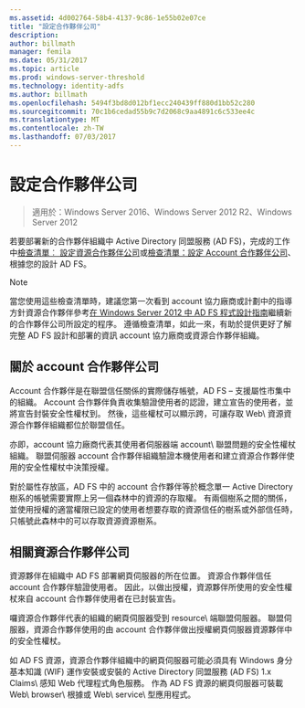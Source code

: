 ```yaml
---
ms.assetid: 4d002764-58b4-4137-9c86-1e55b02e07ce
title: "設定合作夥伴公司"
description: 
author: billmath
manager: femila
ms.date: 05/31/2017
ms.topic: article
ms.prod: windows-server-threshold
ms.technology: identity-adfs
ms.author: billmath
ms.openlocfilehash: 5494f3bd8d012bf1ecc240439ff880d1bb52c280
ms.sourcegitcommit: 70c1b6cedad55b9c7d2068c9aa4891c6c533ee4c
ms.translationtype: MT
ms.contentlocale: zh-TW
ms.lasthandoff: 07/03/2017
---
```

# <a name="configuring-partner-organizations"></a>設定合作夥伴公司

>適用於：Windows Server 2016、Windows Server 2012 R2、Windows Server 2012

若要部署新的合作夥伴組織中 Active Directory 同盟服務 \(AD FS\)，完成的工作中[檢查清單︰ 設定資源合作夥伴公司](Checklist--Configuring-the-Resource-Partner-Organization.md)或[檢查清單：設定 Account 合作夥伴公司](Checklist--Configuring-the-Account-Partner-Organization.md)、根據您的設計 AD FS。  
  
> [!NOTE]  
> 當您使用這些檢查清單時，建議您第一次看到 account 協力廠商或計劃中的指導方針資源合作夥伴參考[在 Windows Server 2012 中 AD FS 程式設計指南](https://technet.microsoft.com/library/dd807036.aspx)繼續新的合作夥伴公司所設定的程序。 遵循檢查清單，如此一來，有助於提供更好了解完整 AD FS 設計和部署的資訊 account 協力廠商或資源合作夥伴組織。  
  
## <a name="about-account-partner-organizations"></a>關於 account 合作夥伴公司  
Account 合作夥伴是在聯盟信任關係的實際儲存帳號，AD FS – 支援屬性市集中的組織。 Account 合作夥伴負責收集驗證使用者的認證，建立宣告的使用者，並將宣告封裝安全性權杖到。 然後，這些權杖可以顯示跨，可讓存取 Web\ 資源資源合作夥伴組織都位於聯盟信任。  
  
亦即，account 協力廠商代表其使用者伺服器端 account\ 聯盟問題的安全性權杖組織。 聯盟伺服器 account 合作夥伴組織驗證本機使用者和建立資源合作夥伴使用的安全性權杖中決策授權。  
  
對於屬性存放區，AD FS 中的 account 合作夥伴等於概念單一 Active Directory 樹系的帳號需要實際上另一個森林中的資源的存取權。 有兩個樹系之間的關係，並使用授權的適當權限已設定的使用者想要存取的資源信任的樹系或外部信任時，只帳號此森林中的可以存取資源資源樹系。  
  
## <a name="about-resource-partner-organizations"></a>相關資源合作夥伴公司  
資源夥伴在組織中 AD FS 部署網頁伺服器的所在位置。 資源合作夥伴信任 account 合作夥伴驗證使用者。 因此，以做出授權，資源夥伴所使用的安全性權杖來自 account 合作夥伴使用者在已封裝宣告。  
  
囉資源合作夥伴代表的組織的網頁伺服器受到 resource\ 端聯盟伺服器。 聯盟伺服器，資源合作夥伴使用的由 account 合作夥伴做出授權網頁伺服器資源夥伴中的安全性權杖。  
  
如 AD FS 資源，資源合作夥伴組織中的網頁伺服器可能必須具有 Windows 身分基本知識 \(WIF\) 運作安裝或安裝的 Active Directory 同盟服務 \(AD FS\) 1.x Claims\ 感知 Web 代理程式角色服務。 作為 AD FS 資源的網頁伺服器可裝載 Web\ browser\ 根據或 Web\ service\ 型應用程式。  
